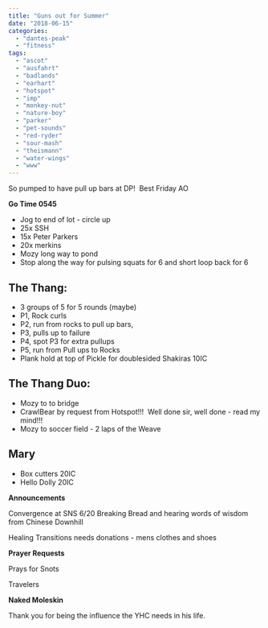 ```yaml
---
title: "Guns out for Summer"
date: "2018-06-15"
categories: 
  - "dantes-peak"
  - "fitness"
tags: 
  - "ascot"
  - "ausfahrt"
  - "badlands"
  - "earhart"
  - "hotspot"
  - "imp"
  - "monkey-nut"
  - "nature-boy"
  - "parker"
  - "pet-sounds"
  - "red-ryder"
  - "sour-mash"
  - "theismann"
  - "water-wings"
  - "www"
---
```


So pumped to have pull up bars at DP!  Best Friday AO

**Go Time 0545**

- Jog to end of lot - circle up
- 25x SSH
- 15x Peter Parkers
- 20x merkins
- Mozy long way to pond
- Stop along the way for pulsing squats for 6 and short loop back for 6

## **The Thang:**  

- 3 groups of 5 for 5 rounds (maybe)
- P1, Rock curls
- P2, run from rocks to pull up bars,
- P3, pulls up to failure
- P4, spot P3 for extra pullups
- P5, run from Pull ups to Rocks
- Plank hold at top of Pickle for doublesided Shakiras 10IC

## **The Thang Duo:**

- Mozy to to bridge
- CrawlBear by request from Hotspot!!!  Well done sir, well done - read my mind!!!
- Mozy to soccer field - 2 laps of the Weave

## **Mary**

- Box cutters 20IC
- Hello Dolly 20IC

**Announcements**

Convergence at SNS 6/20 Breaking Bread and hearing words of wisdom from Chinese Downhill

Healing Transitions needs donations - mens clothes and shoes

**Prayer Requests**

Prays for Snots

Travelers

**Naked Moleskin**

Thank you for being the influence the YHC needs in his life.
